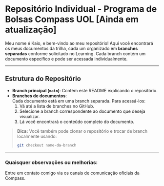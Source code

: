 # Repositório Individual - Programa de Bolsas Compass UOL [Ainda em atualização]

Meu nome é Kaio, e bem-vindo ao meu repositório! Aqui você encontrará os meus documentos da trilha, cada um organizado em **branches separadas** conforme solicitado no Learning. Cada branch contém um documento específico e pode ser acessada individualmente.

---

## Estrutura do Repositório

- **Branch principal (`main`)**: Contém este README explicando o repositório.
- **Branches de documentos**:  
  Cada documento está em uma branch separada. Para acessá-los:
  1. Vá até a lista de branches no GitHub.  
  2. Selecione a branch correspondente ao documento que deseja visualizar.
  3. Lá você encontrará o conteúdo completo do documento.

> **Dica:** Você também pode clonar o repositório e trocar de branch localmente usando:
>
> ```bash
> git checkout nome-da-branch
> ```

---

### Quaisquer observações ou melhorias:

Entre em contato comigo via os canais de comunicação oficiais da Compass.
